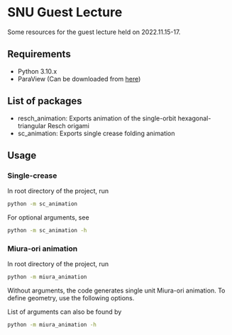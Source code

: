 # SNU Guest Lecture

Some resources for the guest lecture held on 2022.11.15-17.

## Requirements

- Python 3.10.x
- ParaView (Can be downloaded from [here](https://www.paraview.org/download/))

## List of packages

- resch_animation: Exports animation of the single-orbit hexagonal-triangular Resch origami
- sc_animation: Exports single crease folding animation

## Usage

### Single-crease

In root directory of the project, run

```sh
python -m sc_animation
```

For optional arguments, see

```sh
python -m sc_animation -h
```

### Miura-ori animation

In root directory of the project, run

```sh
python -m miura_animation
```

Without arguments, the code generates single unit Miura-ori animation.
To define geometry, use the following options.

List of arguments can also be found by

```sh
python -m miura_animation -h
```

